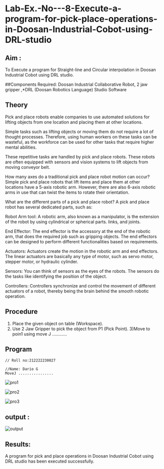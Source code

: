 # Lab-Ex.-No---8-Execute-a-program-for-pick-place-operations-in-Doosan-Industrial-Cobot-using-DRL-studio
## Aim :
To Execute a program for Straight-line and Circular interpolation in Doosan Industrial Cobot using DRL studio.

##Components Required: Doosan Industrial Collaborative Robot, 2 jaw gripper ,*DRL (Doosan Robotics Language) Studio Software


## Theory 
Pick and place robots enable companies to use automated solutions for lifting objects from one location and placing them at other locations.

Simple tasks such as lifting objects or moving them do not require a lot of thought processes. Therefore, using human workers on these tasks can be wasteful, as the workforce can be used for other tasks that require higher mental abilities.

These repetitive tasks are handled by pick and place robots. These robots are often equipped with sensors and vision systems to lift objects from moving conveyor belt.

How many axes do a traditional pick and place robot motion can occur?
Simple pick and place robots that lift items and place them at other locations have a 5-axis robotic arm. However, there are also 6-axis robotic arms in use that can twist the items to rotate their orientation.

What are the different parts of a pick and place robot?
A pick and place robot has several dedicated parts, such as:

Robot Arm tool: A robotic arm, also known as a manipulator, is the extension of the robot by using cylindrical or spherical parts. links, and joints.

End Effector: The end effector is the accessory at the end of the robotic arm, that does the required job such as gripping objects. The end effectors can be designed to perform different functionalities based on requirements.

Actuators: Actuators create the motion in the robotic arm and end effectors. The linear actuators are basically any type of motor, such as servo motor, stepper motor, or hydraulic cylinder.

Sensors: You can think of sensors as the eyes of the robots. The sensors do the tasks like identifying the position of the object.

Controllers: Controllers synchronize and control the movement of different actuators of a robot, thereby being the brain behind the smooth robotic operation.



## Procedure


1) Place the given object on table (Workspace).
2) Use 2 Jaw Gripper to pick the object from P1 (Pick Point). 
3)Move to poin1 using move J
............


## Program 
```
// Roll no:212222230027

//Name: Dario G
MoveJ ................
```
![pro1](https://github.com/Mukilkumar-SEC/Lab-Ex.-No---8-Execute-a-program-for-pick-place-operations-in-Doosan-Industrial-Cobot-using-DRL-st/assets/119559663/2552d33d-7f32-4df0-8090-b959d8b04d10)

![pro2](https://github.com/Mukilkumar-SEC/Lab-Ex.-No---8-Execute-a-program-for-pick-place-operations-in-Doosan-Industrial-Cobot-using-DRL-st/assets/119559663/ab473455-1c12-4edf-a818-621d4cb8fb7e)


![pro3](https://github.com/Mukilkumar-SEC/Lab-Ex.-No---8-Execute-a-program-for-pick-place-operations-in-Doosan-Industrial-Cobot-using-DRL-st/assets/119559663/9d6ae7ad-9027-47e8-abae-bfa67d45f563)



## output : 
![output](https://github.com/Mukilkumar-SEC/Lab-Ex.-No---8-Execute-a-program-for-pick-place-operations-in-Doosan-Industrial-Cobot-using-DRL-st/assets/119559663/508fbc8f-7da1-43ca-a7a6-1aaa21e986bd)


## Results: 

A program for pick and place operations in Doosan Industrial Cobot using DRL studio has been executed successfully.

